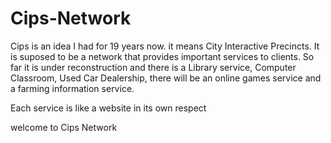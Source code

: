 # Cips-Network

Cips is an idea I had for 19 years now. it means City Interactive Precincts. It is suposed to be a network that provides important services to clients. So far it is under reconstruction and there is a Library service, Computer Classroom, Used Car Dealership, there will be an online games service and a farming information service.

Each service is like a website in its own respect

welcome to Cips Network
